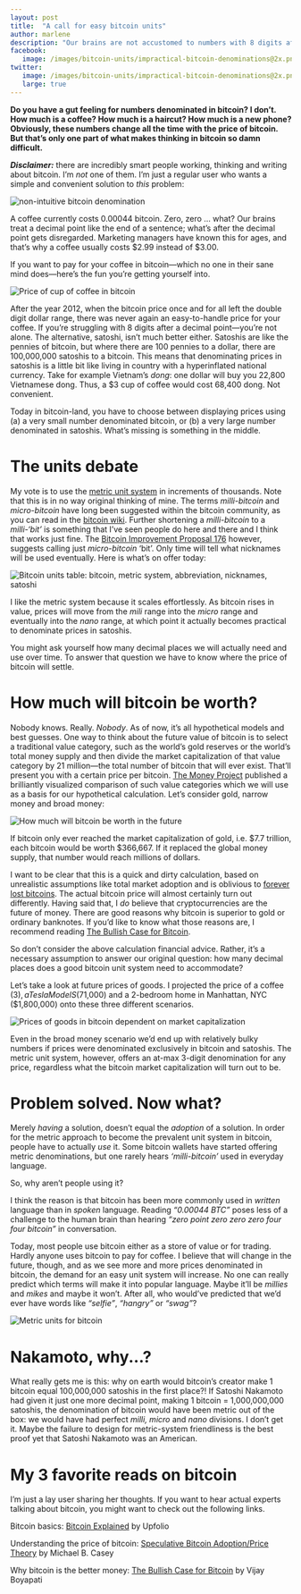 ```yaml
---
layout: post
title:  "A call for easy bitcoin units"
author: marlene
description: "Our brains are not accustomed to numbers with 8 digits after a decimal point. Introducing the metric system to bitcoin could improve user-friendliness."
facebook:
   image: /images/bitcoin-units/impractical-bitcoin-denominations@2x.png
twitter:
   image: /images/bitcoin-units/impractical-bitcoin-denominations@2x.png
   large: true
---
```


**Do you have a gut feeling for numbers denominated in bitcoin? I don’t. How much is a coffee? How much is a haircut? How much is a new phone? Obviously, these numbers change all the time with the price of bitcoin. But that’s only one part of what makes thinking in bitcoin so damn difficult.**

_**Disclaimer:**_ there are incredibly smart people working, thinking and writing about bitcoin. I’m _not_ one of them. I’m just a regular user who wants a simple and convenient solution to _this_ problem:

![non-intuitive bitcoin denomination](/images/bitcoin-units/impractical-bitcoin-denominations@2x.png)

<!--more-->

A coffee currently costs 0.00044 bitcoin. Zero, zero … what? Our brains treat a decimal point like the end of a sentence; what’s after the decimal point gets disregarded. Marketing managers have known this for ages, and that’s why a coffee usually costs $2.99 instead of $3.00.

If you want to pay for your coffee in bitcoin—which no one in their sane mind does—here’s the fun you’re getting yourself into.

![Price of cup of coffee in bitcoin](/images/bitcoin-units/coffee-cost-bitcoin-BTC-satoshi@2x.png)

After the year 2012, when the bitcoin price once and for all left the double digit dollar range, there was never again an easy-to-handle price for your coffee. If you’re struggling with 8 digits after a decimal point—you’re not alone. The alternative, satoshi, isn’t much better either. Satoshis are like the pennies of bitcoin, but where there are 100 pennies to a dollar, there are 100,000,000 satoshis to a bitcoin. This means that denominating prices in satoshis is a little bit like living in country with a hyperinflated national currency.  Take for example Vietnam’s _dong_: one dollar will buy you 22,800 Vietnamese dong. Thus, a $3 cup of coffee would cost 68,400 dong. Not convenient.

Today in bitcoin-land, you have to choose between displaying prices using (a) a very small number denominated bitcoin, or (b) a very large number denominated in satoshis. What’s missing is something in the middle.

# The units debate
My vote is to use the [metric unit system](https://en.wikipedia.org/wiki/Metric_system) in increments of thousands. Note that this is in no way original thinking of mine. The terms _milli-bitcoin_ and _micro-bitcoin_ have long been suggested within the bitcoin community, as you can read in the [bitcoin wiki](https://en.bitcoin.it/wiki/Units). Further shortening a _milli-bitcoin_ to a _milli-‘bit’_ is something that I’ve seen people do here and there and I think that works just fine. The [Bitcoin Improvement Proposal 176](https://github.com/bitcoin/bips/blob/master/bip-0176.mediawiki) however, suggests calling just _micro-bitcoin_ ‘bit’. Only time will tell what nicknames will be used eventually. Here is what’s on offer today:

![Bitcoin units table: bitcoin, metric system, abbreviation, nicknames, satoshi](/images/bitcoin-units/bitcoin-BTC-metric-unit-table@2x.png)

I like the metric system because it scales effortlessly. As bitcoin rises in value, prices will move from the _mili_ range into the _micro_ range and eventually into the _nano_ range, at which point it actually becomes practical to denominate prices in  satoshis.

You might ask yourself how many decimal places we will actually need and use over time. To answer that question we have to know where the price of bitcoin will settle.


# How much will bitcoin be worth?
Nobody knows. Really. _Nobody_. As of now, it’s all hypothetical models and best guesses. One way to think about the future value of bitcoin is to select a traditional value category, such as the world’s gold reserves or the world’s total money supply and then divide the market capitalization of that value category by 21 million—the total number of bitcoin that will ever exist. That’ll present you with a certain price per bitcoin. [The Money Project](http://money.visualcapitalist.com/worlds-money-markets-one-visualization-2017/) published a brilliantly visualized comparison of such value categories which we will use as a basis for our hypothetical calculation. Let’s consider gold, narrow money and broad money:

![How much will bitcoin be worth in the future](/images/bitcoin-units/future-price-bitcoin-market-cap@2x.png)

If bitcoin only ever reached the market capitalization of gold, i.e. $7.7 trillion, each bitcoin would be worth $366,667. If it replaced the global money supply, that number would reach millions of dollars.

I want to be clear that this is a quick and dirty calculation, based on unrealistic assumptions like total market adoption and is oblivious to [forever lost bitcoins](http://fortune.com/2017/11/25/lost-bitcoins/). The actual bitcoin price will almost certainly turn out differently. Having said that, I _do_ believe that cryptocurrencies are the future of money. There are good reasons why bitcoin is superior to gold or ordinary banknotes. If you’d like to know what those reasons are,  I recommend reading [The Bullish Case for Bitcoin](https://medium.com/@vijayboyapati/the-bullish-case-for-bitcoin-6ecc8bdecc1).

So don’t consider the above calculation financial advice. Rather, it’s a necessary assumption to answer our original question: how many decimal places does a good bitcoin unit system need to accommodate?

Let’s take a look at future prices of goods. I projected the price of a coffee ($3), a Tesla Model S ($71,000) and a 2-bedroom home in Manhattan, NYC ($1,800,000) onto these three different scenarios.

![Prices of goods in bitcoin dependent on market capitalization](/images/bitcoin-units/prices-in-bitcoin-coffee-tesla-home@2x.png)

Even in the broad money scenario we’d end up with relatively bulky numbers if prices were denominated exclusively in bitcoin and satoshis. The metric unit system, however, offers an at-max 3-digit denomination for any price, regardless what the bitcoin market capitalization will turn out to be.


# Problem solved. Now what?
Merely _having_ a solution, doesn’t equal the _adoption_ of a solution. In order for the metric approach to become the prevalent unit system in bitcoin, people have to actually _use_ it. Some bitcoin wallets have started offering metric denominations, but one rarely hears _‘milli-bitcoin’_ used in everyday language.

So, why aren’t people using it?

I think the reason is that bitcoin has been more commonly used in _written_ language than in _spoken_ language. Reading _“0.00044 BTC”_ poses less of a challenge to the human brain than hearing _“zero point zero zero zero four four bitcoin”_ in conversation.

Today, most people use bitcoin either as a store of value or for trading. Hardly anyone uses bitcoin to pay for coffee. I believe that will change in the future, though, and as we see more and more prices denominated in bitcoin, the demand for an easy unit system will increase. No one can really predict which terms will make it into popular language. Maybe it’ll be _millies_ and _mikes_ and maybe it won’t. After all, who would’ve predicted that we’d ever have words like _“selfie”_, _“hangry”_ or _“swag”_?

![Metric units for bitcoin](/images/bitcoin-units/metric-unit-system-bitcoin@2x.png)


# Nakamoto, why...?
What really gets me is this: why on earth would bitcoin’s creator make 1 bitcoin equal 100,000,000 satoshis in the first place?! If Satoshi Nakamoto had given it just one more decimal point, making 1 bitcoin = 1,000,000,000 satoshis, the denomination of bitcoin would have been metric out of the box: we would have had perfect _milli, micro_ and _nano_ divisions. I don’t get it. Maybe the failure to design for metric-system friendliness is the best proof yet that Satoshi Nakamoto was an American.


# My 3 favorite reads on bitcoin
I’m just a lay user sharing her thoughts. If you want to hear actual experts talking about bitcoin, you might want to check out the following links.

Bitcoin basics: [Bitcoin Explained](https://www.upfolio.com/ultimate-bitcoin-guide) by Upfolio

Understanding the price of bitcoin: [Speculative Bitcoin Adoption/Price Theory](https://medium.com/@mcasey0827/speculative-bitcoin-adoption-price-theory-2eed48ecf7da) by Michael B. Casey

Why bitcoin is the better money: [The Bullish Case for Bitcoin](https://medium.com/@vijayboyapati/the-bullish-case-for-bitcoin-6ecc8bdecc1) by Vijay Boyapati
